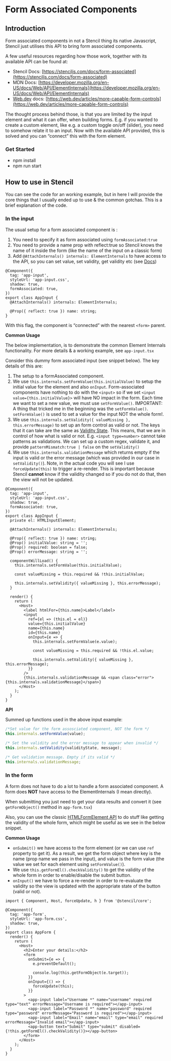 # Form Associated Components

## Introduction

Form associated components in not a Stencil thing its native Javascript, Stencil just utilises this API to bring form associated components.

A few useful resources regarding how those work, together with its available API can be found at:

- Stencil Docs: [https://stenciljs.com/docs/form-associated](https://stenciljs.com/docs/form-associated)
- MDN Docs: [https://developer.mozilla.org/en-US/docs/Web/API/ElementInternals](https://developer.mozilla.org/en-US/docs/Web/API/ElementInternals)
- [Web.dev](http://Web.dev) docs: [https://web.dev/articles/more-capable-form-controls](https://web.dev/articles/more-capable-form-controls)

The thought process behind those, is that you are limited by the input element and what it can offer, when building forms. E.g. if you wanted to create a custom element, like e.g. a custom toggle on/off (slider), you need to somehow relate it to an input. Now with the available API provided, this is solved and you can “connect” this with the form element.


### Get Started
- npm install
- npm run start

## How to use in Stencil

You can see the code for an working example, but in here I will provide the core things that I usually ended up to use & the common gotchas. This is a brief explanation of the code.

### In the input

The usual setup for a form associated component is :

1. You need to specify it as form associated using `formAssociated:true`
2. You need to provide a name prop with reflect:true so Stencil knows the name of it inside the form (like the name of the input on a classic form)
3. Add `@AttachInternals() internals: ElementInternals` to have access to the API, so you can set value, set validity, get validity etc (see [Docs](https://developer.mozilla.org/en-US/docs/Web/API/ElementInternals))

```tsx
@Component({
  tag: 'app-input',
  styleUrl: 'app-input.css',
  shadow: true,
  formAssociated: true,
})
export class AppInput {
  @AttachInternals() internals: ElementInternals;

  @Prop({ reflect: true }) name: string;
}
```

With this flag, the component is “connected” with the nearest `<form>` parent.

**Common Usage**

The below implementation, is to demonstrate the common Element Internals functionality. For more details & a working example, see `app-input.tsx`

Consider this dummy form associated input (see snippet below). The key details of this are:

1. The setup to a formAssociated component.
2. We use `this.internals.setFormValue(this.initialValue)` to setup the initial value for the element and also `onInput`. Form-associated components have nothing to do with the `<input>` so if we set `<input value={this.initialValue}>` will have NO impact in the form. Each time we want to set a new value, we must use `setFormValue()`. IMPORTANT: A thing that tricked me in the beginning was the `setFormValue()`. `setFormValue()` is used to set a value for the input NOT the whole form!.
3. We use `this.internals.setValidity({ valueMissing }, this.errorMessage)` to set up an form control as valid or not. The keys that it can take are the same as [Validity State](https://developer.mozilla.org/en-US/docs/Web/API/ValidityState). This means, that we are in control of how what is valid or not. E.g. `<input type=number>` cannot take patterns as validations. We can set up a custom regex, validate it, and provide `patternMismatch:true | false` on the `setValidity()`
4. We use `this.internals.validationMessage` which returns empty if the input is valid or the error message (which was provided in our case in `setValidity()`). Note, in the actual code you will see I use `forceUpdate(this)` to trigger a re-render. This is important because Stencil **cannot** know if the validity changed so if you do not do that, then the view will not be updated.

```tsx
@Component({
  tag: 'app-input',
  styleUrl: 'app-input.css',
  shadow: true,
  formAssociated: true,
})
export class AppInput {
  private el: HTMLInputElement;

  @AttachInternals() internals: ElementInternals;

  @Prop({ reflect: true }) name: string;
  @Prop() initialValue: string = '';
  @Prop() required: boolean = false;
  @Prop() errorMessage: string = '';

  componentWillLoad() {
    this.internals.setFormValue(this.initialValue);

    const valueMissing = this.required && !this.initialValue;

    this.internals.setValidity({ valueMissing }, this.errorMessage);
  }

  render() {
    return (
      <Host>
        <label htmlFor={this.name}>Label</label>
        <input
          ref={el => (this.el = el)}
          value={this.initialValue}
          name={this.name}
          id={this.name}
          onInput={e => {
            this.internals.setFormValue(e.value);

            const valueMissing = this.required && !this.el.value;

            this.internals.setValidity({ valueMissing }, this.errorMessage);
          }}
        />
        {this.internals.validationMessage && <span class="error">{this.internals.validationMessage}</span>}
      </Host>
    );
  }
}
```

**API**

Summed up functions used in the above input example:

```ts
/*Set value for the form assosciated component, NOT the form */
this.internals.setFormValue(value);

/* Set the validity and the error message to appear when invalid */
this.internals.setValidity(validityState, message);

/* Get validation message. Empty if its valid */
this.internals.validationMessage;
```

### In the form

A form does not have to do a lot to handle a form associated component. A form does **NOT** have access to the ElementInternals (I mean directly).

When submitting you just need to get your data results and convert it (see `getFormObject()` method in `app-form.tsx`)

Also, you can use the classic [HTMLFormElement API](https://developer.mozilla.org/en-US/docs/Web/API/HTMLFormElement) to do stuff like getting the validity of the whole form, which might be useful as we see in the below snippet.

**Common Usage**

- `onSubmit()` we have access to the form element (or we can use `ref` property to get it). As a result, we get the form object where key is the name (prop name we pass in the input), and value is the form value (the value we set for each element using `setFormValue()`).
- We use `this.getFormEl().checkValidity()` to get the validity of the whole form in order to enable/disable the submit button.
- `onInput()` we have to force a re-render in order to re-evaluate the validity so the view is updated with the appropriate state of the button (valid or not).

```tsx
import { Component, Host, forceUpdate, h } from '@stencil/core';

@Component({
  tag: 'app-form',
  styleUrl: 'app-form.css',
  shadow: true,
})
export class AppForm {
  render() {
    return (
      <Host>
        <h2>Enter your details:</h2>
        <form
          onSubmit={e => {
            e.preventDefault();

            console.log(this.getFormObject(e.target));
          }}
          onInput={() => {
            forceUpdate(this);
          }}
        >
          <app-input label="Username *" name="username" required type="text" errorMessage="Username is required"></app-input>
          <app-input label="Password *" name="password" required type="password" errorMessage="Password is required"></app-input>
          <app-input label="Email" name="email" type="email" required errorMessage="Invalid email"></app-input>
          <app-button text="Submit" type="submit" disabled={!this.getFormEl().checkValidity()}></app-button>
        </form>
      </Host>
    );
  }
}
```
